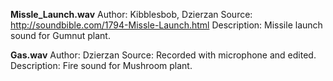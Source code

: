 **Missle_Launch.wav**
Author: Kibblesbob, Dzierzan
Source: http://soundbible.com/1794-Missle-Launch.html
Description: Missile launch sound for Gumnut plant.

**Gas.wav**
Author: Dzierzan
Source: Recorded with microphone and edited.
Description: Fire sound for Mushroom plant.
